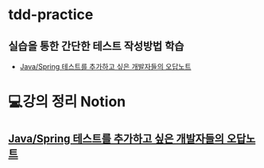 # tdd-practice
## 실습을 통한 간단한 테스트 작성방법 학습
- [Java/Spring 테스트를 추가하고 싶은 개발자들의 오답노트](https://www.inflearn.com/course/%EC%9E%90%EB%B0%94-%EC%8A%A4%ED%94%84%EB%A7%81-%ED%85%8C%EC%8A%A4%ED%8A%B8-%EA%B0%9C%EB%B0%9C%EC%9E%90-%EC%98%A4%EB%8B%B5%EB%85%B8%ED%8A%B8)

# 💻강의 정리 Notion
## [Java/Spring 테스트를 추가하고 싶은 개발자들의 오답노트]((https://studyharddev.notion.site/Java-Spring-0b353edd8fca46dd9ffed169681fa3d8))
